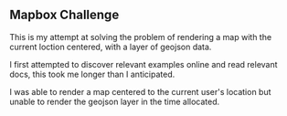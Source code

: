 ## Mapbox Challenge

This is my attempt at solving the problem of rendering a map with the current loction centered, with a layer of
geojson data.

I first attempted to discover relevant examples online and read relevant docs, this took me longer than I anticipated.

I was able to render a map centered to the current user's location but unable to render the geojson layer in the time allocated.
